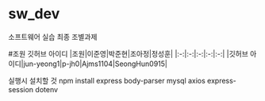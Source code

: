 # sw_dev
소프트웨어 실습 최종 조별과제

#조원 깃허브 아이디
|조원|이준영|박준현|조아정|정성훈|
|:-:|:-:|:-:|:-:|:-:|
|깃허브 아이디|jun-yeong1|p-jh0|Ajms1104|SeongHun0915|

실행시 설치할 것
npm install express body-parser mysql axios express-session dotenv
